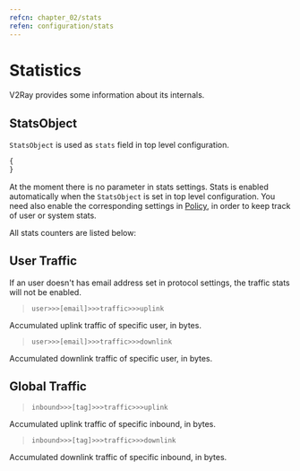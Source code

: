 ```yaml
---
refcn: chapter_02/stats
refen: configuration/stats
---
```


# Statistics

V2Ray provides some information about its internals.

## StatsObject

`StatsObject` is used as `stats` field in top level configuration.

```javascript
{
}
```

At the moment there is no parameter in stats settings. Stats is enabled automatically when the `StatsObject` is set in top level configuration. You need also enable the corresponding settings in [Policy](policy.md), in order to keep track of user or system stats.

All stats counters are listed below:

## User Traffic

If an user doesn't has email address set in protocol settings, the traffic stats will not be enabled.

> `user>>>[email]>>>traffic>>>uplink`

Accumulated uplink traffic of specific user, in bytes.

> `user>>>[email]>>>traffic>>>downlink`

Accumulated downlink traffic of specific user, in bytes.

## Global Traffic

> `inbound>>>[tag]>>>traffic>>>uplink`

Accumulated uplink traffic of specific inbound, in bytes.

> `inbound>>>[tag]>>>traffic>>>downlink`

Accumulated downlink traffic of specific inbound, in bytes.
